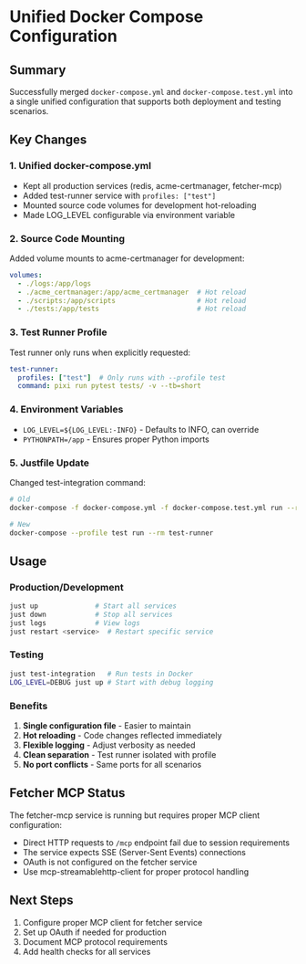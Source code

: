 # Unified Docker Compose Configuration

## Summary

Successfully merged `docker-compose.yml` and `docker-compose.test.yml` into a single unified configuration that supports both deployment and testing scenarios.

## Key Changes

### 1. **Unified docker-compose.yml**
- Kept all production services (redis, acme-certmanager, fetcher-mcp)
- Added test-runner service with `profiles: ["test"]` 
- Mounted source code volumes for development hot-reloading
- Made LOG_LEVEL configurable via environment variable

### 2. **Source Code Mounting**
Added volume mounts to acme-certmanager for development:
```yaml
volumes:
  - ./logs:/app/logs
  - ./acme_certmanager:/app/acme_certmanager  # Hot reload
  - ./scripts:/app/scripts                    # Hot reload
  - ./tests:/app/tests                        # Hot reload
```

### 3. **Test Runner Profile**
Test runner only runs when explicitly requested:
```yaml
test-runner:
  profiles: ["test"]  # Only runs with --profile test
  command: pixi run pytest tests/ -v --tb=short
```

### 4. **Environment Variables**
- `LOG_LEVEL=${LOG_LEVEL:-INFO}` - Defaults to INFO, can override
- `PYTHONPATH=/app` - Ensures proper Python imports

### 5. **Justfile Update**
Changed test-integration command:
```bash
# Old
docker-compose -f docker-compose.yml -f docker-compose.test.yml run --rm test-runner

# New
docker-compose --profile test run --rm test-runner
```

## Usage

### Production/Development
```bash
just up              # Start all services
just down            # Stop all services
just logs            # View logs
just restart <service>  # Restart specific service
```

### Testing
```bash
just test-integration   # Run tests in Docker
LOG_LEVEL=DEBUG just up # Start with debug logging
```

### Benefits
1. **Single configuration file** - Easier to maintain
2. **Hot reloading** - Code changes reflected immediately
3. **Flexible logging** - Adjust verbosity as needed
4. **Clean separation** - Test runner isolated with profile
5. **No port conflicts** - Same ports for all scenarios

## Fetcher MCP Status

The fetcher-mcp service is running but requires proper MCP client configuration:
- Direct HTTP requests to `/mcp` endpoint fail due to session requirements
- The service expects SSE (Server-Sent Events) connections
- OAuth is not configured on the fetcher service
- Use mcp-streamablehttp-client for proper protocol handling

## Next Steps

1. Configure proper MCP client for fetcher service
2. Set up OAuth if needed for production
3. Document MCP protocol requirements
4. Add health checks for all services